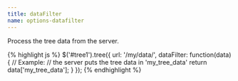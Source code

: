 ```yaml
---
title: dataFilter
name: options-datafilter
---
```


Process the tree data from the server.

{% highlight js %}
$('#tree1').tree({
    url: '/my/data/',
    dataFilter: function(data) {
        // Example:
        // the server puts the tree data in 'my_tree_data'
        return data['my_tree_data'];
    }
});
{% endhighlight %}

